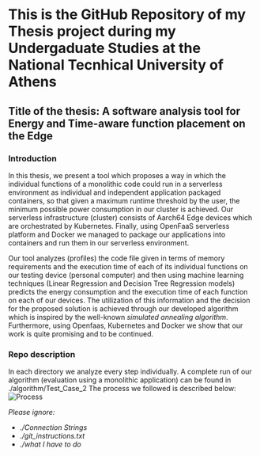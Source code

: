 # This is the GitHub Repository of my Thesis project during my Undergaduate Studies at the National Tecnhical University of Athens
## Title of the thesis: A software analysis tool for Energy and Time-aware function placement on the Edge 
### Introduction

In this thesis, we present a tool which proposes a way in which the individual functions of a monolithic code could run in a serverless environment as individual and independent application packaged containers, so that given a maximum runtime threshold by the user, the minimum possible power consumption in our cluster is achieved. Our serverless infrastructure (cluster) consists of Aarch64 Edge devices which are orchestrated by Kubernetes. Finally, using OpenFaaS serverless platform and Docker we managed to package our applications into containers and run them in our serverless environment.

Our tool analyzes (profiles) the code file given in terms of memory requirements and the execution time of each of its individual functions on our testing device (personal computer) and then using machine learning techniques (Linear Regression and Decision Tree Regression models) predicts the energy consumption and the execution time of each function on each of our devices. The utilization of this information and the decision for the proposed solution is achieved through our developed algorithm which is inspired by the well-known *simulated annealing algorithm*. Furthermore, using Openfaas, Kubernetes and Docker we show that our work is quite promising and to be continued.

### Repo description
In each directory we analyze every step individually. A complete run of our algorithm (evaluation using a monolithic application) can be found in ./algorithm/Test_Case_2
The process we followed is described below:
![Process](https://user-images.githubusercontent.com/77551993/148932896-f9d72a83-c58a-4468-af03-90000c5ae7f2.png)

*Please ignore:*
 - *./Connection Strings*
 - *./git_instructions.txt*
 - *./what I have to do*
